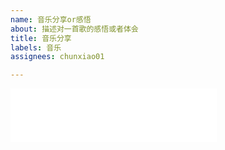 ```yaml
---
name: 音乐分享or感悟
about: 描述对一首歌的感悟或者体会
title: 音乐分享
labels: 音乐
assignees: chunxiao01

---
```


<iframe frameborder="no" border="0" marginwidth="0" marginheight="0" width=330 height=86 src="//music.163.com/outchain/player?type=2&id=网易云音乐歌曲ID&auto=1&height=66"></iframe>
